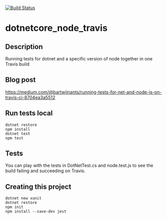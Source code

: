 [![Build Status](https://travis-ci.org/bartw/dotnetcore_node_travis.svg?branch=master)](https://travis-ci.org/bartw/dotnetcore_node_travis)

# dotnetcore_node_travis

## Description

Running tests for dotnet and a specific version of node together in one Travis build

## Blog post

https://medium.com/@bartwijnants/running-tests-for-net-and-node-js-on-travis-ci-8704ea3a5512

## Run tests local

```shell
dotnet restore
npm install
dotnet test
npm test
```

## Tests

You can play with the tests in DotNetTest.cs and node.test.js to see the build failing and succeeding on Travis.

## Creating this project

```shell
dotnet new xunit
dotnet restore
npm init
npm install --save-dev jest
```